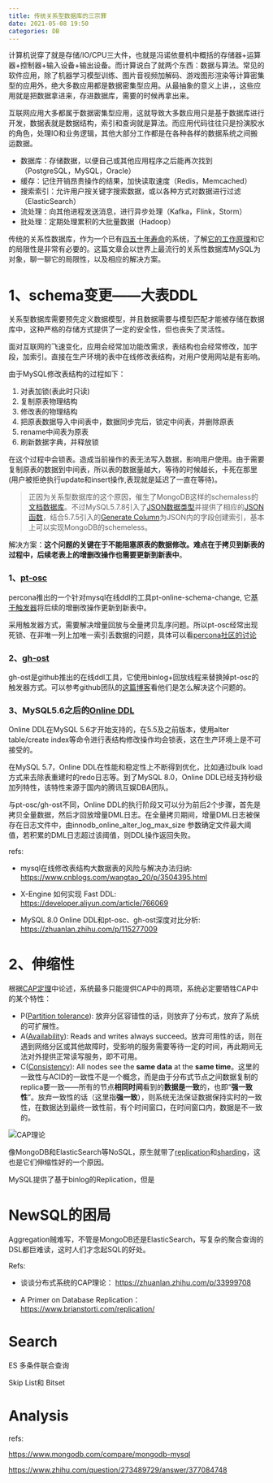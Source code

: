 ```yaml
---
title: 传统关系型数据库的三宗罪
date: 2021-05-08 19:50
categories: DB
---
```


计算机说穿了就是存储/IO/CPU三大件，也就是冯诺依曼机中概括的存储器+运算器+控制器+输入设备+输出设备。而计算说白了就两个东西：数据与算法。常见的软件应用，除了机器学习模型训练、图片音视频加解码、游戏图形渲染等计算密集型的应用外，绝大多数应用都是数据密集型应用。从最抽象的意义上讲，，这些应用就是把数据拿进来，存进数据库，需要的时候再拿出来。

互联网应用大多都属于数据密集型应用，这就导致大多数应用只是基于数据库进行开发，数据表就是数据结构，索引和查询就是算法。而应用代码往往只是扮演胶水的角色，处理IO和业务逻辑，其他大部分工作都是在各种各样的数据系统之间搬运数据。

* 数据库：存储数据，以便自己或其他应用程序之后能再次找到（PostgreSQL，MySQL，Oracle）
* 缓存：记住开销昂贵操作的结果，加快读取速度（Redis，Memcached）
* 搜索索引：允许用户按关键字搜索数据，或以各种方式对数据进行过滤（ElasticSearch）
* 流处理：向其他进程发送消息，进行异步处理（Kafka，Flink，Storm）
* 批处理：定期处理累积的大批量数据（Hadoop）

传统的关系性数据库，作为一个已有[四五十年寿命](https://en.wikipedia.org/wiki/Relational_database#History)的系统，了解[它的工作原理](http://coding-geek.com/how-databases-work/)和它的局限性是非常有必要的。这篇文章会以世界上最流行的关系性数据库MySQL为对象，聊一聊它的局限性，以及相应的解决方案。

# 1、schema变更——大表DDL

关系型数据库需要预先定义数据模型，并且数据需要与模型匹配才能被存储在数据库中，这种严格的存储方式提供了一定的安全性，但也丧失了灵活性。

面对互联网的飞速变化，应用会经常加功能改需求，表结构也会经常修改，加字段，加索引。直接在生产环境的表中在线修改表结构，对用户使用网站是有影响。

由于MySQL修改表结构的过程如下：

1. 对表加锁(表此时只读)
2. 复制原表物理结构
3. 修改表的物理结构
4. 把原表数据导入中间表中，数据同步完后，锁定中间表，并删除原表
5. rename中间表为原表
6. 刷新数据字典，并释放锁

在这个过程中会锁表。造成当前操作的表无法写入数据，影响用户使用。由于需要复制原表的数据到中间表，所以表的数据量越大，等待的时候越长，卡死在那里(用户被拒绝执行update和insert操作,表现就是延迟了一直在等待)。

> 正因为关系型数据库的这个原因，催生了MongoDB这样的schemaless的[文档数据库](https://en.wikipedia.org/wiki/Document-oriented_database)。不过MySQL5.7.8引入了[JSON数据类型](https://dev.mysql.com/doc/refman/5.7/en/json.html)并提供了相应的[JSON函数](https://dev.mysql.com/doc/refman/5.7/en/json-functions.html)，结合5.7.5引入的[Generate Column](https://dev.mysql.com/doc/refman/5.7/en/create-table-generated-columns.html)为JSON内的字段创建索引，基本上可以实现MongoDB的schemeless。

解决方案：**这个问题的关键在于不能阻塞原表的数据修改。难点在于拷贝到新表的过程中，后续老表上的增删改操作也需要更新到新表中**。

### 1、[pt-osc](https://www.percona.com/doc/percona-toolkit/3.0/pt-online-schema-change.html)

percona推出的一个针对mysql在线ddl的工具pt-online-schema-change, 它[基于触发器](https://mydbops.wordpress.com/2018/03/12/online-schema-change-with-for-tables-with-triggers/)将后续的增删改操作更新到新表中。

采用触发器方式，需要解决增量回放与全量拷贝乱序问题。所以pt-osc经常出现死锁、在非唯一列上加唯一索引丢数据的问题，具体可以看[percona社区的讨论](https://forums.percona.com/search?q=pt-online-schema-change)

### 2、[gh-ost](https://github.com/github/gh-ost)

gh-ost是github推出的在线ddl工具，它使用binlog+回放线程来替换掉pt-osc的触发器方式。可以参考github团队的[这篇博客](https://github.blog/2016-08-01-gh-ost-github-s-online-migration-tool-for-mysql/)看他们是怎么解决这个问题的。

### 3、MySQL5.6之后的[Online DDL](https://dev.mysql.com/doc/refman/5.6/en/innodb-online-ddl.html)

Online DDL在MySQL 5.6才开始支持的，在5.5及之前版本，使用alter table/create index等命令进行表结构修改操作均会锁表，这在生产环境上是不可接受的。

在MySQL 5.7，Online DDL在性能和稳定性上不断得到优化，比如通过bulk load方式来去除表重建时的redo日志等。到了MySQL 8.0，Online DDL已经支持秒级加列特性，该特性来源于国内的腾讯互娱DBA团队。

与pt-osc/gh-ost不同，Online DDL的执行阶段又可以分为前后2个步骤，首先是拷贝全量数据，然后才回放增量DML日志。在全量拷贝期间，增量DML日志被保存在日志文件中，由innodb_online_alter_log_max_size 参数确定文件最大阈值，若积累的DML日志超过该阈值，则DDL操作返回失败。

refs: 

* mysql在线修改表结构大数据表的风险与解决办法归纳: https://www.cnblogs.com/wangtao_20/p/3504395.html

* X-Engine 如何实现 Fast DDL: https://developer.aliyun.com/article/766069

* MySQL 8.0 Online DDL和pt-osc、gh-ost深度对比分析: https://zhuanlan.zhihu.com/p/115277009

# 2、伸缩性

根据[CAP定理](https://en.wikipedia.org/wiki/CAP_theorem)中论述，系统最多只能提供CAP中的两项，系统必定要牺牲CAP中的某个特性：

* P([Partition tolerance](https://en.wikipedia.org/wiki/Network_partitioning)): 放弃分区容错性的话，则放弃了分布式，放弃了系统的可扩展性。
* A([Availability](https://en.wikipedia.org/wiki/Availability)): Reads and writes always succeed。放弃可用性的话，则在遇到网络分区或其他故障时，受影响的服务需要等待一定的时间，再此期间无法对外提供正常读写服务，即不可用。
* C([Consistency](https://en.wikipedia.org/wiki/Consistency_model)): All nodes see the **same data** at the **same time**。这里的一致性与ACID的一致性不是一个概念，而是由于分布式节点之间数据复制的replica要一致——所有的节点**相同时间**看到的**数据是一致**的，也即“**强一致性**”。放弃一致性的话（这里指**强一致**），则系统无法保证数据保持实时的一致性，在数据达到最终一致性前，有个时间窗口，在时间窗口内，数据是不一致的。

![CAP理论](https://p.pstatp.com/origin/pgc-image/b03323884ed74e6ab283243cfb355d45)

像MongoDB和ElasticSearch等NoSQL，原生就带了[replication](https://en.wikipedia.org/wiki/Replication_%28computing%29)和[sharding](https://en.wikipedia.org/wiki/Shard_%28database_architecture%29)，这也是它们伸缩性好的一个原因。



MySQL提供了基于binlog的Replication，但是


# NewSQL的困局

Aggregation贼难写，不管是MongoDB还是ElasticSearch，写复杂的聚合查询的DSL都巨难读，这时人们才念起SQL的好处。


Refs: 

* 谈谈分布式系统的CAP理论： https://zhuanlan.zhihu.com/p/33999708

* A Primer on Database Replication：https://www.brianstorti.com/replication/

# Search

ES 多条件联合查询

Skip List和 Bitset

# Analysis







refs:

https://www.mongodb.com/compare/mongodb-mysql

https://www.zhihu.com/question/273489729/answer/377084748

